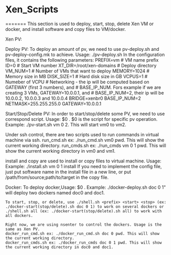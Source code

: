 # Xen_Scripts

=======
This section is used to deploy, start, stop, delete Xen VM or docker, and install software and copy files to VM/docker.

Xen PV:

Deploy PV: 
To deploy an amount of pv, we need to use pv-deploy.sh and pv-deploy-config.mk to achieve. 
    Usage: ./pv-deploy.sh <config file>
In the configuration files, it contains the following parameters:
    PREFIX=vm                   # VM name prefix
    ID=0                        # Start VM number
    XT_DIR=/root/xen-domains    # Deploy directory
    VM_NUM=1                    # Number of VMs that want to deploy
    MEMORY=1024                 # Memory size in MB
    DISK_SIZE=1                 # Hard disk size in GB
    VCPUS=1                     # Numeber of VCPU
    # Networking - the ip will be computed based on GATEWAY (first 3 numbers), and
    # BASE_IP_NUM. Fors example if we are creating 3 VMs, GATEWAY=10.0.0.1, and
    # BASE_IP_NUM=2, their ip will be 10.0.0.2, 10.0.0.3 and 10.0.0.4
    BRIDGE=xenbr0
    BASE_IP_NUM=2
    NETMASK=255.255.255.0
    GATEWAY=10.0.0.1
    
Start/Stop/Delete PV:
In order to start/stop/delete some PV, we need to use correspond script.
    Usage: $0 <prefix> <start> <stop>. $0 is the script for specific pv operation.
    Example: ./pv-start.sh vm 0 2. This will start vm0 to vm2. 

Under ssh control, there are two scripts used to run commands in virtual machine via ssh.
    run_cmd.sh ex: ./run_cmd.sh vm0 pwd. This will show the current working directory.
    run_cmds.sh ex: ./run_cmds vm 0 1 pwd. This will show the current working directory in vm0 and vm1.

install and copy are used to install or copy files to virtual machine.
    Usage: <shell script> <prefix> <start> <stop> <config file>
    Example: ./install.sh vm 0 1 install
    If you need to implement the config file, just put software name in the install file in a new line, 
    or put /path/from/source;path/to/target in the copy file.
    
Docker:
    To deploy docker,Usage: $0 <prefix> <start> <stop>. Example: ./docker-deploy.sh doc 0 1" will deploy two dockers named doc0 and doc1.

    To start, stop, or delete, use ./shell.sh <prefix> <start> <stop> (ex: ./docker-start(stop/delete).sh doc 0 1) to work on several dockers or ./shell.sh all (ex: ./docker-start(stop/delete).sh all) to work with all dockers.
    
    Right now, we are using nsenter to control the dockers. Usage is the same as Xen PV.
    docker_run_cmd.sh ex: ./docker_run_cmd.sh doc 0 pwd. This will show the current working directory.
    docker_run_cmds.sh ex: ./docker_run_cmds doc 0 1 pwd. This will show the current working directory in doc0 and doc1.
